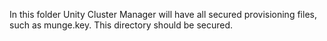 In this folder Unity Cluster Manager will have all secured provisioning files, such as munge.key. This directory should be secured.
